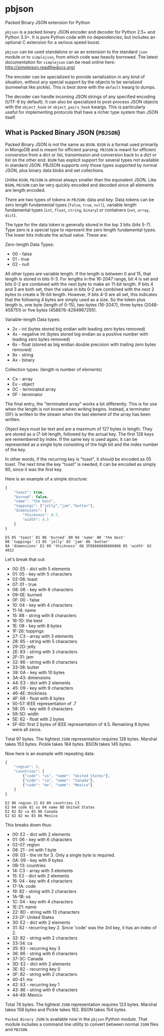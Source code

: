 pbjson
======

Packed Binary JSON extension for Python

`pbjson` is a packed binary JSON encoder and decoder for Python 2.5+ and Python 3.3+. It is pure Python code with no dependencies, but includes an optional C extension for a serious speed boost.

`pbjson` can be used standalone or as an extension to the standard `json` module or to `simplejson`, from which code was heavily borrowed. The latest documentation for `simplejson` can be read online here:
<http://simplejson.readthedocs.org/>

The encoder can be specialized to provide serialization in any kind of situation, without any special support by the objects to be serialized (somewhat like pickle). This is best done with the `default` kwarg to dumps.

The decoder can handle incoming JSON strings of any specified encoding (UTF-8 by default). It can also be specialized to post-process JSON objects with the `object_hook` or `object_pairs_hook` kwargs. This
is particularly useful for implementing protocols that have a richer type system than JSON itself.

What is Packed Binary JSON (`PBJSON`)
-----------------------------------

Packed Binary JSON is not the same as `BSON`. `BSON` is a format used primarily in MongoDB and is meant for efficient parsing. `PBJSON` is meant for efficient conversion from a dict or list, transmission and conversion back to a dict or list on the other end. `BSON` has explicit support for several types not available in standard JSON. PBJSON supports only those types supported by normal JSON, plus binary data blobs and set collections.

Unlike `BSON`, `PBJSON` is almost always smaller than the equivalent JSON. Like `BSON`, `PBJSON` can be very quickly encoded and decoded since all elements are length encoded.

There are two types of tokens in `PBJSON`: data and key. Data tokens can be zero length fundamental types (`false`, `true`, `null`), variable length fundamental types (`int`, `float`, `string`, `binary`) or containers (`set`, `array`, `dict`).

The type for the data token is generally stored in the top 3 bits (bits 5-7). Type zero is a special type to represent the zero length fundamental types. The lower bits indicate the actual value. These are:

Zero-length Data Types:

- 00 - false
- 01 - true
- 02 - null

All other types are variable length. If the length is between 0 and 15, that length is stored in bits 0-3. For lengths in the 16-2047 range, bit 4 is set and bits 0-2 are combined with the next byte to make an 11-bit length. If bits 4 and 3 are both set, then the value in bits 0-2 are combined with the next 2 bytes to create a 19-bit length. However, if bits 4-0 are all set, this indicates that the following 4 bytes are simply used as a size. So the token plus length is, one byte (length of 0-15), two bytes (16-2047), three bytes (2048-458751) or five bytes (458876-4294967295).

Variable-length Data types:

- 2x - int (bytes stored big endian with leading zero bytes removed)
- 4x - negative int (bytes stored big endian as a positive number with leading zero bytes removed)
- 6x - float (stored as big endian double precision with trailing zero bytes removed)
- 8x - string
- Ax - binary

Collection types: (length is number of elements)

- Cx - array
- Ex - object
- 0C - terminated array
- 0F - terminator

The final entry, the "terminated array" works a bit differently. This is for use when the length is not known when writing begins. Instead, a terminator (0F) is written to the stream when the last element of the array has been written.

Object keys must be text and are a maximum of 127 bytes in length. They are stored as a (7-bit length, followed by the actual key. The first 128 keys are remembered by index. If the same key is used again, it can be represented as a single byte consisting of the high bit and the index number of the key.

In other words, if the recurring key is "toast", it should be encoded as 05 toast. The next time the key "toast" is needed, it can be encoded as simply 80, since it was the first key.

Here is an example of a simple structure:

```javascript
{
    "toast": true,
    "burned": false,
    "name": "the best",
    "toppings": ["jelly","jam","butter"],
    "dimensions": {
        "thickness": 0.7,
        "width": 4.5
    }
}
```

    E5 05 'toast' 01 06 'burned' 00 04 'name' 88 'the best'
    08 'toppings' C3 85 'jelly' 83 'jam' 86 'butter'
    0A 'dimensions' E2 09 'thickness' 68 3FE6666666666666 05 'width' 62 4012

Let's break that out:

- 00: E5 - dict with 5 elements
- 01: 05 - key with 5 characters
- 02-06: toast
- 07: 01 - true
- 08: 06 - key with 6 characters
- 09-0E: burned
- 0F: 00 - false
- 10: 04 - key with 4 characters
- 11-14: name
- 15: 88 - string with 8 characters
- 16-1D: the best
- 1E: 08 - key with 8 bytes
- 1F-26: toppings
- 27: C3 - array with 3 elements
- 28: 85 - string with 5 characters
- 29-2D: jelly
- 2E: 83 - string with 3 characters
- 2F-31: jam
- 32: 86 - string with 6 characters
- 33-38: butter
- 39: 0A - key with 10 bytes
- 3A-43: dimensions
- 44: E3 - dict with 2 elements
- 45: 09 - key with 9 characters
- 46-4E: thickness
- 4F: 68 - float with 8 bytes
- 50-57: IEEE representation of .7
- 58: 05 - key with 5 characters
- 59-5D: width
- 5E: 62 - float with 2 bytes
- 5F-60: first 2 bytes of IEEE representation of 4.5. Remaining 6 bytes were all zeros.

Total 97 bytes. The tightest `JSON` representation requires 126 bytes. Marshal takes 153 bytes. Pickle takes 184 bytes. BSON takes 145 bytes.

Now here is an example with repeating data:

```javascript
{
    "region": 3,
    "countries": [
        {"code": "us", "name": "United States"},
        {"code": "ca", "name": "Canada"},
        {"code": "mx", "name": "Mexico"}
    ]
}
```

    E2 06 region 21 03 09 countries C3
    E2 04 code 82 us 04 name 8D United States
    E2 82 82 ca 83 86 Canada
    E2 82 82 mx 83 86 Mexico

This breaks down thus:

- 00: E2 - dict with 2 elements
- 01: 06 - key with 6 characters
- 02-07: region
- 08: 21 - int with 1 byte
- 09: 03 - the int for 3. Only a single byte is required.
- 0A: 09 - key with 9 bytes
- 0B-13: countries
- 14: C3 - array with 3 elements
- 15: E2 - dict with 2 elements
- 16: 04 - key with 4 characters
- 17-1A: code
- 19: 82 - string with 2 characters
- 1A-1B: us
- 1C: 04 - key with 4 characters
- 1E-21: name
- 22: 8D - string with 13 characters
- 23-2F: United States
- 30: E2 - dict with 2 elements
- 31: 82 - recurring key 2. Since 'code' was the 3rd key, it has an index of 2.
- 32: 82 - string with 2 characters
- 33-34: ca
- 35: 83 - recurring key 3
- 36: 86 - string with 6 characters
- 37-3C: Canada
- 3D: E2 - dict with 2 elements
- 3E: 82 - recurring key 0
- 3F: 82 - string with 2 characters
- 40-41: mx
- 42: 83 - recurring key 1
- 43: 86 - string with 6 characters
- 44-49: Mexico

Total 74 bytes. The tightest `JSON` representation requires 123 bytes. Marshal takes 158 bytes and Pickle takes 162. BSON takes 154 bytes.

`Packed Binary JSON` is available now in the `pbjson` Python module. That module includes a command line utility to convert between normal `JSON` files and `PBJSON`.